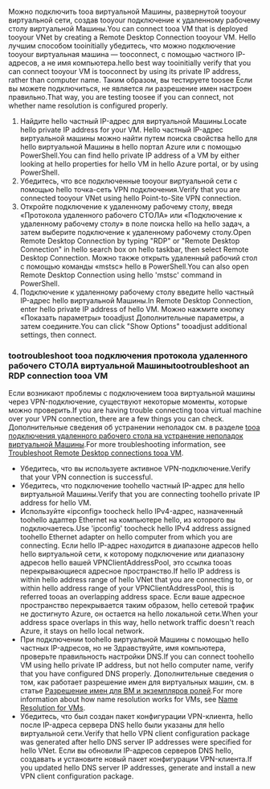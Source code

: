 <span data-ttu-id="b1d15-101">Можно подключить tooa виртуальной Машины, развернутой tooyour виртуальной сети, создав tooyour подключение к удаленному рабочему столу виртуальной Машины.</span><span class="sxs-lookup"><span data-stu-id="b1d15-101">You can connect tooa VM that is deployed tooyour VNet by creating a Remote Desktop Connection tooyour VM.</span></span> <span data-ttu-id="b1d15-102">Hello лучшим способом tooinitially убедитесь, что можно подключение tooyour виртуальная машина — tooconnect, с помощью частного IP-адресов, а не имя компьютера.</span><span class="sxs-lookup"><span data-stu-id="b1d15-102">hello best way tooinitially verify that you can connect tooyour VM is tooconnect by using its private IP address, rather than computer name.</span></span> <span data-ttu-id="b1d15-103">Таким образом, вы тестируете toosee Если вы можете подключиться, не является ли разрешение имен настроен правильно.</span><span class="sxs-lookup"><span data-stu-id="b1d15-103">That way, you are testing toosee if you can connect, not whether name resolution is configured properly.</span></span> 

1. <span data-ttu-id="b1d15-104">Найдите hello частный IP-адрес для виртуальной Машины.</span><span class="sxs-lookup"><span data-stu-id="b1d15-104">Locate hello private IP address for your VM.</span></span> <span data-ttu-id="b1d15-105">Hello частный IP-адрес виртуальной машины можно найти путем поиска свойства hello для hello виртуальной Машины в hello портал Azure или с помощью PowerShell.</span><span class="sxs-lookup"><span data-stu-id="b1d15-105">You can find hello private IP address of a VM by either looking at hello properties for hello VM in hello Azure portal, or by using PowerShell.</span></span>
2. <span data-ttu-id="b1d15-106">Убедитесь, что все подключенные tooyour виртуальной сети с помощью hello точка-сеть VPN подключения.</span><span class="sxs-lookup"><span data-stu-id="b1d15-106">Verify that you are connected tooyour VNet using hello  Point-to-Site VPN connection.</span></span> 
3. <span data-ttu-id="b1d15-107">Откройте подключение к удаленному рабочему столу, введя «Протокола удаленного рабочего СТОЛА» или «Подключение к удаленному рабочему столу» в поле поиска hello на hello задач, а затем выберите подключение к удаленному рабочему столу.</span><span class="sxs-lookup"><span data-stu-id="b1d15-107">Open Remote Desktop Connection by typing "RDP" or "Remote Desktop Connection" in hello search box on hello taskbar, then select Remote Desktop Connection.</span></span> <span data-ttu-id="b1d15-108">Можно также открыть удаленный рабочий стол с помощью команды «mstsc» hello в PowerShell.</span><span class="sxs-lookup"><span data-stu-id="b1d15-108">You can also open Remote Desktop Connection using hello 'mstsc' command in PowerShell.</span></span> 
3. <span data-ttu-id="b1d15-109">Подключение к удаленному рабочему столу введите hello частный IP-адрес hello виртуальной Машины.</span><span class="sxs-lookup"><span data-stu-id="b1d15-109">In Remote Desktop Connection, enter hello private IP address of hello VM.</span></span> <span data-ttu-id="b1d15-110">Можно нажмите кнопку «Показать параметры» tooadjust Дополнительные параметры, а затем соедините.</span><span class="sxs-lookup"><span data-stu-id="b1d15-110">You can click "Show Options" tooadjust additional settings, then connect.</span></span>

### <a name="tootroubleshoot-an-rdp-connection-tooa-vm"></a><span data-ttu-id="b1d15-111">tootroubleshoot tooa подключения протокола удаленного рабочего СТОЛА виртуальной Машины</span><span class="sxs-lookup"><span data-stu-id="b1d15-111">tootroubleshoot an RDP connection tooa VM</span></span>

<span data-ttu-id="b1d15-112">Если возникают проблемы с подключением tooa виртуальной машины через VPN-подключение, существуют некоторые моменты, которые можно проверить.</span><span class="sxs-lookup"><span data-stu-id="b1d15-112">If you are having trouble connecting tooa virtual machine over your VPN connection, there are a few things you can check.</span></span> <span data-ttu-id="b1d15-113">Дополнительные сведения об устранении неполадок см. в разделе [tooa подключения удаленного рабочего стола на устранение неполадок виртуальной Машины](../articles/virtual-machines/windows/troubleshoot-rdp-connection.md).</span><span class="sxs-lookup"><span data-stu-id="b1d15-113">For more troubleshooting information, see [Troubleshoot Remote Desktop connections tooa VM](../articles/virtual-machines/windows/troubleshoot-rdp-connection.md).</span></span>

- <span data-ttu-id="b1d15-114">Убедитесь, что вы используете активное VPN-подключение.</span><span class="sxs-lookup"><span data-stu-id="b1d15-114">Verify that your VPN connection is successful.</span></span>
- <span data-ttu-id="b1d15-115">Убедитесь, что подключение toohello частный IP-адрес для hello виртуальной Машины.</span><span class="sxs-lookup"><span data-stu-id="b1d15-115">Verify that you are connecting toohello private IP address for hello VM.</span></span>
- <span data-ttu-id="b1d15-116">Используйте «ipconfig» toocheck hello IPv4-адрес, назначенный toohello адаптер Ethernet на компьютере hello, из которого вы подключаетесь.</span><span class="sxs-lookup"><span data-stu-id="b1d15-116">Use 'ipconfig' toocheck hello IPv4 address assigned toohello Ethernet adapter on hello computer from which you are connecting.</span></span> <span data-ttu-id="b1d15-117">Если hello IP-адрес находится в диапазоне адресов hello hello виртуальной сети, к которому подключение или диапазону адресов hello вашей VPNClientAddressPool, это ссылка tooas перекрывающиеся адресное пространство.</span><span class="sxs-lookup"><span data-stu-id="b1d15-117">If hello IP address is within hello address range of hello VNet that you are connecting to, or within hello address range of your VPNClientAddressPool, this is referred tooas an overlapping address space.</span></span> <span data-ttu-id="b1d15-118">Если ваше адресное пространство перекрывается таким образом, hello сетевой трафик не достигнуто Azure, он остается на hello локальной сети.</span><span class="sxs-lookup"><span data-stu-id="b1d15-118">When your address space overlaps in this way, hello network traffic doesn't reach Azure, it stays on hello local network.</span></span>
- <span data-ttu-id="b1d15-119">При подключении toohello виртуальной Машины с помощью hello частных IP-адресов, но не Здравствуйте, имя компьютера, проверьте правильность настройки DNS.</span><span class="sxs-lookup"><span data-stu-id="b1d15-119">If you can connect toohello VM using hello private IP address, but not hello computer name, verify that you have configured DNS properly.</span></span> <span data-ttu-id="b1d15-120">Дополнительные сведения о том, как работает разрешение имен для виртуальных машин, см. в статье [Разрешение имен для ВМ и экземпляров ролей](../articles/virtual-network/virtual-networks-name-resolution-for-vms-and-role-instances.md).</span><span class="sxs-lookup"><span data-stu-id="b1d15-120">For more information about how name resolution works for VMs, see [Name Resolution for VMs](../articles/virtual-network/virtual-networks-name-resolution-for-vms-and-role-instances.md).</span></span>
- <span data-ttu-id="b1d15-121">Убедитесь, что был создан пакет конфигурации VPN-клиента, hello после IP-адреса сервера DNS hello были указаны для hello виртуальной сети.</span><span class="sxs-lookup"><span data-stu-id="b1d15-121">Verify that hello VPN client configuration package was generated after hello DNS server IP addresses were specified for hello VNet.</span></span> <span data-ttu-id="b1d15-122">Если вы обновили IP-адресов серверов DNS hello, создавать и установите новый пакет конфигурации VPN-клиента.</span><span class="sxs-lookup"><span data-stu-id="b1d15-122">If you updated hello DNS server IP addresses, generate and install a new VPN client configuration package.</span></span>

